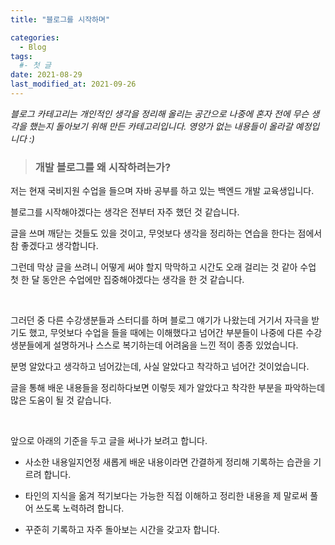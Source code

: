 ```yaml
---
title: "블로그를 시작하며"

categories:
  - Blog
tags:
  #- 첫 글
date: 2021-08-29
last_modified_at: 2021-09-26
---
```


_블로그 카테고리는 개인적인 생각을 정리해 올리는 공간으로 나중에 혼자 전에 무슨 생각을 했는지 돌아보기 위해 만든 카테고리입니다. 영양가 없는 내용들이 올라갈 예정입니다 :)_



> ### 개발 블로그를 왜 시작하려는가?

저는 현재 국비지원 수업을 들으며 자바 공부를 하고 있는 백엔드 개발 교육생입니다.<br>

블로그를 시작해야겠다는 생각은 전부터 자주 했던 것 같습니다. 

글을 쓰며 깨닫는 것들도 있을 것이고, 무엇보다 생각을 정리하는 연습을 한다는 점에서 참 좋겠다고 생각합니다.

그런데 막상 글을 쓰려니 어떻게 써야 할지 막막하고 시간도 오래 걸리는 것 같아 수업 첫 한 달 동안은 수업에만 집중해야겠다는 생각을 한 것 같습니다.

<br>

그러던 중 다른 수강생분들과 스터디를 하며 블로그 얘기가 나왔는데 거기서 자극을 받기도 했고, 무엇보다 수업을 들을 때에는 이해했다고 넘어간 부분들이 나중에 다른 수강생분들에게 설명하거나 스스로 복기하는데 어려움을 느낀 적이 종종 있었습니다.



분명 알았다고 생각하고 넘어갔는데, 사실 알았다고 착각하고 넘어간 것이었습니다.

글을 통해 배운 내용들을 정리하다보면 이렇듯 제가 알았다고 착각한 부분을 파악하는데 많은 도움이 될 것 같습니다.

<br>

앞으로 아래의 기준을 두고 글을 써나가 보려고 합니다.

- 사소한 내용일지언정 새롭게 배운 내용이라면 간결하게 정리해 기록하는 습관을 기르려 합니다.<br>
  
- 타인의 지식을 옮겨 적기보다는 가능한 직접 이해하고 정리한 내용을 제 말로써 풀어 쓰도록 노력하려 합니다.<br>
- 꾸준히 기록하고 자주 돌아보는 시간을 갖고자 합니다.<br>

